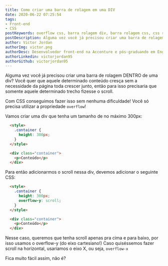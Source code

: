 ```yaml
---
title: Como criar uma barra de rolagem em uma DIV
date: 2020-06-22 07:25:54
tags:
- Front-end
- CSS
postKeywords: overflow css, barra rolagem div, barra rolagem css, css rolagem, overflow-x, overflow-y, front-end dicas
postDescription: Alguma vez você já precisou criar uma barra de rolagem DENTRO de uma div? Você quer que aquele determinado conteúdo cresça sem a necessidade da página toda crescer junto, então para isso precisaria que somente aquele determinado trecho fizesse o scroll.
author: Victor Jordan
authorImg: victor.png
authorDesc: Desenvolvedor front-end na Accenture e pós-graduando em Engenharia de Software pela PUC-MG e formado em Banco de Dados pela Fatec, apaixonado por usabilidade, performance e UX!
authorLinkedin: victorjordan95
authorGithub: victorjordan95
---
```


Alguma vez você já precisou criar uma barra de rolagem DENTRO de uma div?
Você quer que aquele determinado conteúdo cresça sem a necessidade da página toda crescer junto, então para isso precisaria que somente aquele determinado trecho fizesse o scroll.

Com CSS conseguimos fazer isso sem nenhuma dificuldade! 
Você só precisa utilizar a propriedade `overflow`!

<!-- more -->

Vamos criar uma div que tenha um tamanho de no máximo 300px:

```html
  <style>
    .container {
      height: 300px;
    }
  </style>

  <div class="container">
    <p>Conteúdo</p>
  </div>
```

Para então adicionarmos o scroll nessa div, devemos adicionar o seguinte CSS:

```html
  <style>
    .container {
      height: 300px;
      overflow-y: scroll; 
    }
  </style>

  <div class="container">
    <p>Conteúdo</p>
  </div>
```

Nesse caso, queremos que tenha scroll apenas pra cima e para baixo, por isso usamos o overflow-y (do eixo cartesiano!)
Caso quiséssemos fazer scroll na horizontal, usaríamos o eixo X, ou seja, `overflow-x`

Fica muito fácil assim, não é?